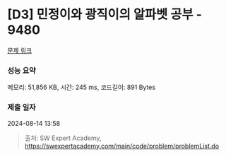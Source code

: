 # [D3] 민정이와 광직이의 알파벳 공부 - 9480 

[문제 링크](https://swexpertacademy.com/main/code/problem/problemDetail.do?contestProbId=AXAdrmW61ssDFAXq) 

### 성능 요약

메모리: 51,856 KB, 시간: 245 ms, 코드길이: 891 Bytes

### 제출 일자

2024-08-14 13:58



> 출처: SW Expert Academy, https://swexpertacademy.com/main/code/problem/problemList.do